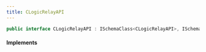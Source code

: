```yaml
---
title: CLogicRelayAPI
---
```


```csharp
public interface CLogicRelayAPI : ISchemaClass<CLogicRelayAPI>, ISchemaField, ISchemaClass, INativeHandle
```

#### Implements

